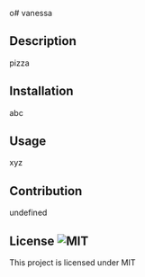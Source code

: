 o# vanessa

## Description
pizza
  
## Installation
abc

## Usage
xyz

## Contribution
undefined

## License ![MIT](https://img.shields.io/badge/License-MIT-red)
This project is licensed under MIT

